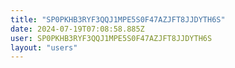 ```yaml
---
title: "SP0PKHB3RYF3QQJ1MPE5S0F47AZJFT8JJDYTH6S"
date: 2024-07-19T07:08:58.885Z
user: SP0PKHB3RYF3QQJ1MPE5S0F47AZJFT8JJDYTH6S
layout: "users"
---
```

    